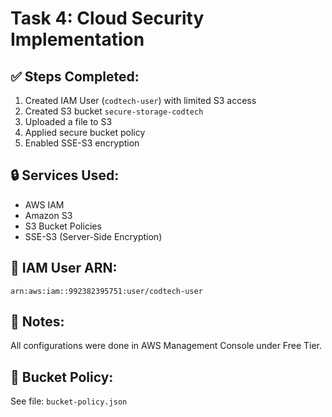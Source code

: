 # Task 4: Cloud Security Implementation

## ✅ Steps Completed:
1. Created IAM User (`codtech-user`) with limited S3 access
2. Created S3 bucket `secure-storage-codtech`
3. Uploaded a file to S3
4. Applied secure bucket policy
5. Enabled SSE-S3 encryption

## 🔒 Services Used:
- AWS IAM
- Amazon S3
- S3 Bucket Policies
- SSE-S3 (Server-Side Encryption)

## 👤 IAM User ARN:
`arn:aws:iam::992382395751:user/codtech-user`

## 📌 Notes:
All configurations were done in AWS Management Console under Free Tier.

## 📝 Bucket Policy:
See file: `bucket-policy.json`

